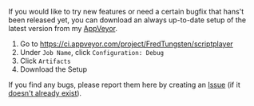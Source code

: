 If you would like to try new features or need a certain bugfix that hans't been released yet, you can download an always up-to-date setup of the latest version from my [AppVeyor](https://ci.appveyor.com/project/FredTungsten/scriptplayer).

1. Go to https://ci.appveyor.com/project/FredTungsten/scriptplayer
2. Under ``Job Name``, click ``Configuration: Debug``
3. Click ``Artifacts``
4. Download the Setup

If you find any bugs, please report them here by creating an [Issue](https://github.com/FredTungsten/ScriptPlayer/issues) (if it [doesn't already exist](https://github.com/FredTungsten/ScriptPlayer/issues?utf8=%E2%9C%93&q=)).